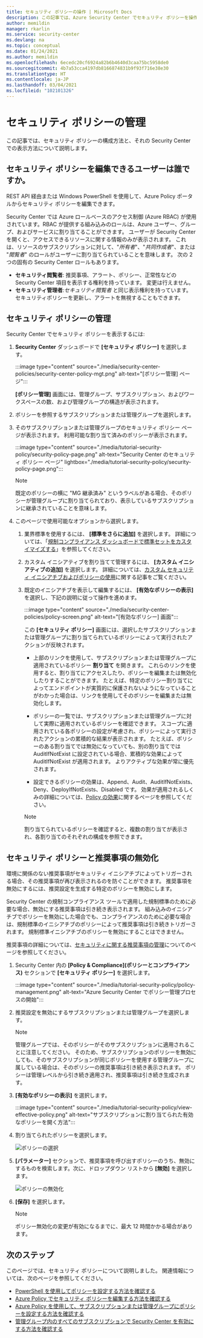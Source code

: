 ```yaml
---
title: セキュリティ ポリシーの操作 | Microsoft Docs
description: この記事では、Azure Security Center でセキュリティ ポリシーを操作する方法について説明します。
author: memildin
manager: rkarlin
ms.service: security-center
ms.devlang: na
ms.topic: conceptual
ms.date: 01/24/2021
ms.author: memildin
ms.openlocfilehash: 6ecedc20cf6924a82b6b4640d3caa75bc5958de0
ms.sourcegitcommit: 4b7a53cca4197db8166874831b9f93f716e38e30
ms.translationtype: HT
ms.contentlocale: ja-JP
ms.lasthandoff: 03/04/2021
ms.locfileid: "102101326"
---
```

# <a name="manage-security-policies"></a>セキュリティ ポリシーの管理

この記事では、セキュリティ ポリシーの構成方法と、それの Security Center での表示方法について説明します。 

## <a name="who-can-edit-security-policies"></a>セキュリティ ポリシーを編集できるユーザーは誰ですか。

REST API 経由または Windows PowerShell を使用して、Azure Policy ポータルからセキュリティ ポリシーを編集できます。

Security Center では Azure ロールベースのアクセス制御 (Azure RBAC) が使用されています。RBAC が提供する組み込みのロールは、Azure ユーザー、グループ、およびサービスに割り当てることができます。 ユーザーが Security Center を開くと、アクセスできるリソースに関する情報のみが表示されます。 これは、リソースのサブスクリプションに対して、"*所有者*"、"*共同作成者*"、または "*閲覧者*" のロールがユーザーに割り当てられていることを意味します。 次の 2 つの固有の Security Center ロールもあります。

- **セキュリティ閲覧者**: 推奨事項、アラート、ポリシー、正常性などの Security Center 項目を表示する権利を持っています。 変更は行えません。
- **セキュリティ管理者**:*セキュリティ閲覧者* と同じ表示権利を持っています。 セキュリティポリシーを更新し、アラートを無視することもできます。

## <a name="manage-your-security-policies"></a>セキュリティ ポリシーの管理

Security Center でセキュリティ ポリシーを表示するには:

1. **Security Center** ダッシュボードで **[セキュリティ ポリシー]** を選択します。

    :::image type="content" source="./media/security-center-policies/security-center-policy-mgt.png" alt-text="[ポリシー管理] ページ":::

   **[ポリシー管理]** 画面には、管理グループ、サブスクリプション、およびワークスペースの数、および管理グループの構造が表示されます。

1. ポリシーを参照するサブスクリプションまたは管理グループを選択します。

1. そのサブスクリプションまたは管理グループのセキュリティ ポリシー ページが表示されます。 利用可能な割り当て済みのポリシーが表示されます。

    :::image type="content" source="./media/tutorial-security-policy/security-policy-page.png" alt-text="Security Center のセキュリティ ポリシー ページ" lightbox="./media/tutorial-security-policy/security-policy-page.png":::

    > [!NOTE]
    > 既定のポリシーの横に "MG 継承済み" というラベルがある場合、そのポリシーが管理グループに割り当てられており、表示しているサブスクリプションに継承されていることを意味します。

1. このページで使用可能なオプションから選択します。

    1. 業界標準を使用するには、 **[標準をさらに追加]** を選択します。 詳細については、「[規制コンプライアンス ダッシュボードで標準セットをカスタイマイズする](update-regulatory-compliance-packages.md)」を参照してください。

    1. カスタム イニシアティブを割り当てて管理するには、 **[カスタム イニシアティブの追加]** を選択します。 詳細については、[カスタム セキュリティ イニシアチブおよびポリシーの使用](custom-security-policies.md)に関する記事をご覧ください。

    1. 既定のイニシアチブを表示して編集するには、 **[有効なポリシーの表示]** を選択し、下記の説明に従って操作を進めます。 

        :::image type="content" source="./media/security-center-policies/policy-screen.png" alt-text="[有効なポリシー] 画面":::

       この **[セキュリティ ポリシー]** 画面には、選択したサブスクリプションまたは管理グループに割り当てられているポリシーによって実行されたアクションが反映されます。
       
       * 上部のリンクを使用して、サブスクリプションまたは管理グループに適用されているポリシー **割り当て** を開きます。 これらのリンクを使用すると、割り当てにアクセスしたり、ポリシーを編集または無効化したりすることができます。 たとえば、特定のポリシー割り当てによってエンドポイントが実質的に保護されないようになっていることがわかった場合は、リンクを使用してそのポリシーを編集または無効化します。
       
       * ポリシーの一覧では、サブスクリプションまたは管理グループに対して実際に適用されているポリシーを確認できます。 スコープに適用されている各ポリシーの設定が考慮され、ポリシーによって実行されたアクションの累積的な結果が表示されます。 たとえば、ポリシーのある割り当てでは無効になっていても、別の割り当てでは AuditIfNotExist に設定されている場合、累積的な効果によって AuditIfNotExist が適用されます。 よりアクティブな効果が常に優先されます。
       
       * 設定できるポリシーの効果は、Append、Audit、AuditIfNotExists、Deny、DeployIfNotExists、Disabled です。 効果が適用されるしくみの詳細については、[Policy の効果](../governance/policy/concepts/effects.md)に関するページを参照してください。

       > [!NOTE]
       > 割り当てられているポリシーを確認すると、複数の割り当てが表示され、各割り当てのそれぞれの構成を参照できます。


## <a name="disable-security-policies-and-disable-recommendations"></a>セキュリティ ポリシーと推奨事項の無効化

環境に関係のない推奨事項がセキュリティ イニシアチブによってトリガーされる場合、その推奨事項が再び表示されるのを防ぐことができます。 推奨事項を無効にするには、推奨設定を生成する特定のポリシーを無効にします。

Security Center の規制コンプライアンス ツールで適用した規制標準のために必要な場合、無効にする推奨事項は引き続き表示されます。 組み込みのイニシアチブでポリシーを無効にした場合でも、コンプライアンスのために必要な場合は、規制標準のイニシアチブのポリシーによって推奨事項は引き続きトリガーされます。 規制標準イニシアチブのポリシーを無効にすることはできません。

推奨事項の詳細については、[セキュリティに関する推奨事項の管理](security-center-recommendations.md)についてのページを参照してください。

1. Security Center 内の **[Policy & Compliance]\(ポリシーとコンプライアンス\)** セクションで **[セキュリティ ポリシー]** を選択します。

    :::image type="content" source="./media/tutorial-security-policy/policy-management.png" alt-text="Azure Security Center でポリシー管理プロセスの開始":::

2. 推奨設定を無効にするサブスクリプションまたは管理グループを選択します。

   > [!NOTE]
   > 管理グループでは、そのポリシーがそのサブスクリプションに適用されることに注意してください。 そのため、サブスクリプションのポリシーを無効にしても、そのサブスクリプションが同じポリシーを使用する管理グループに属している場合は、そのポリシーの推奨事項は引き続き表示されます。 ポリシーは管理レベルから引き続き適用され、推奨事項は引き続き生成されます。

1. **[有効なポリシーの表示]** を選択します。

    :::image type="content" source="./media/tutorial-security-policy/view-effective-policy.png" alt-text="サブスクリプションに割り当てられた有効なポリシーを開く方法":::

1. 割り当てられたポリシーを選択します。

   ![ポリシーの選択](./media/tutorial-security-policy/security-policy.png)

1. **[パラメーター]** セクションで、推奨事項を呼び出すポリシーのうち、無効にするものを検索します。次に、ドロップダウン リストから **[無効]** を選択します。

   ![ポリシーの無効化](./media/tutorial-security-policy/disable-policy.png)

1. **[保存]** を選択します。

   > [!NOTE]
   > ポリシー無効化の変更が有効になるまでに、最大 12 時間かかる場合があります。

## <a name="next-steps"></a>次のステップ
このページでは、セキュリティ ポリシーについて説明しました。 関連情報については、次のページを参照してください。

- [PowerShell を使用してポリシーを設定する方法を確認する](../governance/policy/assign-policy-powershell.md)
- [Azure Policy でセキュリティ ポリシーを編集する方法を確認する](../governance/policy/tutorials/create-and-manage.md)
- [Azure Policy を使用して、サブスクリプションまたは管理グループにポリシーを設定する方法を確認する](../governance/policy/overview.md)
- [管理グループ内のすべてのサブスクリプションで Security Center を有効にする方法を確認する](onboard-management-group.md)